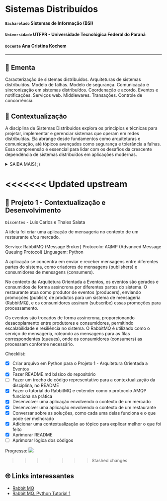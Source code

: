# Sistemas Distribuídos

#### `Bacharelado` Sistemas de Informação (BSI)
#### `Universidade` UTFPR - Universidade Tecnológica Federal do Paraná
#### `Docente`  Ana Cristina Kochem

_______________________________________________________________________________________________________________________________________________________________________

## 📖 Ementa

Caracterização de sistemas distribuídos. Arquiteturas de sistemas distribuídos. Modelo de falhas. Modelo de segurança. Comunicação e sincronização em sistemas distribuídos. Coordenação e acordo. Eventos e notificações. Serviços web. Middlewares. Transações. Controle de concorrência.


## 💭 Contextualização

A disciplina de Sistemas Distribuídos explora os princípios e técnicas para projetar, implementar e gerenciar sistemas que operam em redes distribuídas. Ela abrange desde fundamentos como arquiteturas e comunicação, até tópicos avançados como segurança e tolerância a falhas. Essa compreensão é essencial para lidar com os desafios da crescente dependência de sistemas distribuídos em aplicações modernas.

<details>
  <summary>SAIBA MAIS! ;)</summary>

  Nos últimos anos, vimos um aumento no uso de sistemas distribuídos em diferentes áreas da indústria e da tecnologia. Eles são importantes para lidar com grandes quantidades de dados, garantir que os serviços estejam sempre disponíveis e possam crescer conforme necessário, como acontece na Internet.

O objetivo principal da disciplina é ajudar os estudantes a entender os princípios e desafios por trás da criação, implementação e operação desses sistemas. Começamos com conceitos básicos, como como esses sistemas são construídos e como eles se comunicam, e depois avançamos para coisas mais complexas, como manter esses sistemas seguros e garantir que eles funcionem sem problemas.

Durante o curso, os alunos aprendem sobre problemas práticos que surgem ao lidar com sistemas distribuídos, como lidar com muitas pessoas tentando acessar os mesmos dados ao mesmo tempo, garantir que os dados estejam sempre corretos e lidar com falhas que possam acontecer sem prejudicar o sistema como um todo. Eles também têm a chance de explorar tecnologias modernas usadas para construir esses sistemas, como serviços web e ferramentas de comunicação.

Entender como os sistemas distribuídos funcionam é importante para profissionais de tecnologia da informação e desenvolvedores de software, já que muitos dos aplicativos e serviços que usamos todos os dias dependem deles para funcionar corretamente. Por isso, essa disciplina é crucial para preparar os alunos para os desafios que enfrentarão no mundo real da computação distribuída.

  ### Um pouco de Python
  ```py
  def sistemas_distribuidos():
    print('algum trecho de código representativo')
  ```
</details>

<<<<<<< Updated upstream
=======
## 💯 Projeto 1 - Contextualização e Desenvolvimento

`Discentes` - Luis Carlos e Thales Salata 

A ideia foi criar uma aplicação de mensageria no contexto de um restaurante e/ou mercado.

Serviço: RabbitMQ (Message Broker)
Protocolo: AQMP (Advanced Message Queuing Protocol)
Linguagem: Python

A aplicação se concentra em enviar e receber mensagens entre diferentes partes do sistema, como criadores de mensagens (publishers) e consumidores de mensagens (consumers).

No contexto da Arquitetura Orientada a Eventos, os eventos são gerados e consumidos de forma assíncrona por diferentes partes do sistema. O restaurante atua como produtor de eventos (producers), enviando promoções (publish) de produtos para um sistema de mensageria (RabbitMQ), e os consumidores assinam (subscribe) essas promoções para processamento. 

Os eventos são trocados de forma assíncrona, proporcionando desacoplamento entre produtores e consumidores, permitindo escalabilidade e resiliência no sistema. O RabbitMQ é utilizado como o serviço de mensageria, roteando as mensagens para as filas correspondentes (queues), onde os consumidores (consumers) as processam conforme necessário.

Checklist:
- [X] Criar arquivo em Python para o Projeto 1 - Arquitetura Orientada a Eventos
- [X] Fazer README.md básico do repositório
- [ ] Fazer um trecho de código representativo para a contextualização da disciplina, no README
- [X] Fazer o tutorial do RabbitMQ e entender como o protocolo AMQP funciona na prática
- [X] Desenvolver uma aplicação envolvendo o contexto de um mercado
- [X] Desenvolver uma aplicação envolvendo o contexto de um restaurante
- [X] Conversar sobre as soluções, como cada uma delas funciona e o que pode ser melhorado
- [X] Adicionar uma contextualização ao tópico para explicar melhor o que foi feito
- [X] Aprimorar README
- [ ] Aprimorar lógica dos códigos

Progresso:
![](https://geps.dev/progress/85) 

>>>>>>> Stashed changes
## 🌐 Links interessantes 

- [Rabbit MQ](https://www.rabbitmq.com/)
- [Rabbit MQ, Python Tutorial 1](https://www.rabbitmq.com/tutorials/tutorial-one-python)

